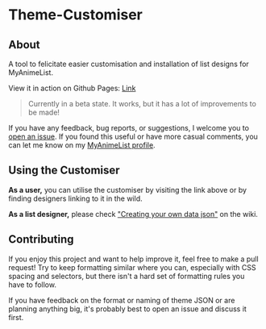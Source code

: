 # Theme-Customiser

## About

A tool to felicitate easier customisation and installation of list designs for MyAnimeList.

View it in action on Github Pages: [Link](https://valeriolyndon.github.io/Theme-Customiser/?data=./assets/collection.json&data=https://valeriolyndon.github.io/MAL-Public-List-Designs/customiser.json&data=https://dl.dropboxusercontent.com/s/bqgl5qfbqsodgr8/shared.json)

> Currently in a beta state. It works, but it has a lot of improvements to be made!

If you have any feedback, bug reports, or suggestions, I welcome you to [open an issue](https://github.com/ValerioLyndon/Theme-Customiser/issues). If you found this useful or have more casual comments, you can let me know on my [MyAnimeList profile](http://myanimelist.net/profile/Valerio_Lyndon).

## Using the Customiser

**As a user,** you can utilise the customiser by visiting the link above or by finding designers linking to it in the wild.

**As a list designer,** please check ["Creating your own data json"](https://github.com/ValerioLyndon/Theme-Customiser/wiki/Creating-your-own-data-json) on the wiki.

## Contributing

If you enjoy this project and want to help improve it, feel free to make a pull request! Try to keep formatting similar where you can, especially with CSS spacing and selectors, but there isn't a hard set of formatting rules you have to follow.

If you have feedback on the format or naming of theme JSON or are planning anything big, it's probably best to open an issue and discuss it first.
